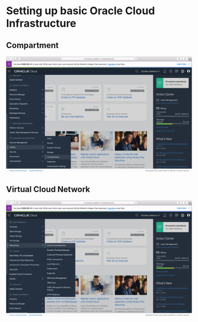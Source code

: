 # Setting up basic Oracle Cloud Infrastructure

## Compartment

![cmp1](img/cmp1.png)

## Virtual Cloud Network

![vcn1](img/vcn1.png)
